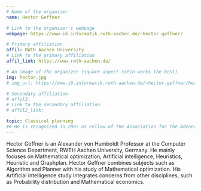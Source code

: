 ```yaml
---
# Name of the organizer
name: Hector Geffner

# Link to the organizer's webpage
webpage: https://www-i6.informatik.rwth-aachen.de/~hector.geffner/

# Primary affiliation
affil: RWTH Aachen University
# Link to the primary affiliation
affil_link: https://www.rwth-aachen.de/

# An image of the organizer (square aspect ratio works the best)
img: hector.jpg
# img_url: https://www-i6.informatik.rwth-aachen.de/~hector.geffner/hector_geffner.jpg

# Secondary affiliation
# affil2:
# Link to the secondary affiliation
# affil2_link:

topic: Classical planning
## He is recognized in 2007 as Fellow of the Association for the Advancement of Artificial Intelligence (AAAI) For significant contributions to the fields of planning, reasoning, and knowledge representation.
---
```


<!-- Whatever you write below will show up as the speaker's bio -->

Hector Geffner is an Alexander von Humboldt Professor at the Computer Science Department, RWTH Aachen University, Germany. He mainly focuses on Mathematical optimization, Artificial intelligence, Heuristics, Heuristic and Graphplan. Hector Geffner combines subjects such as Algorithm and Planner with his study of Mathematical optimization. His Artificial intelligence study integrates concerns from other disciplines, such as Probability distribution and Mathematical economics.
